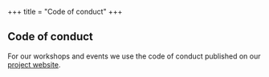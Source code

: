 +++
title = "Code of conduct"
+++

## Code of conduct

For our workshops and events we use the code of conduct published on our [project
website](https://coderefinery.org/about/code-of-conduct/).
